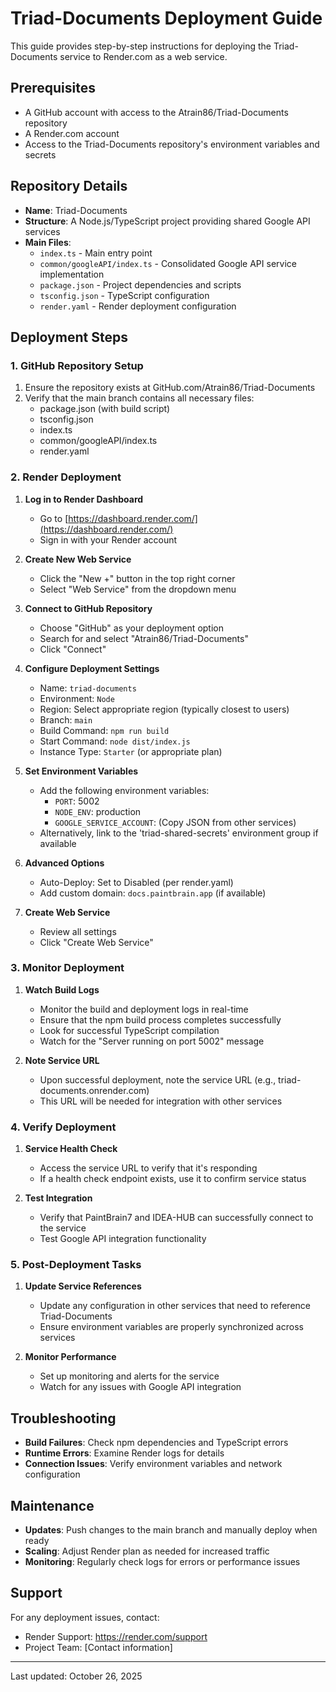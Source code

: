 # Triad-Documents Deployment Guide

This guide provides step-by-step instructions for deploying the Triad-Documents service to Render.com as a web service.

## Prerequisites

- A GitHub account with access to the Atrain86/Triad-Documents repository
- A Render.com account
- Access to the Triad-Documents repository's environment variables and secrets

## Repository Details

- **Name**: Triad-Documents
- **Structure**: A Node.js/TypeScript project providing shared Google API services
- **Main Files**:
  - `index.ts` - Main entry point
  - `common/googleAPI/index.ts` - Consolidated Google API service implementation
  - `package.json` - Project dependencies and scripts
  - `tsconfig.json` - TypeScript configuration
  - `render.yaml` - Render deployment configuration

## Deployment Steps

### 1. GitHub Repository Setup

1. Ensure the repository exists at GitHub.com/Atrain86/Triad-Documents
2. Verify that the main branch contains all necessary files:
   - package.json (with build script)
   - tsconfig.json
   - index.ts
   - common/googleAPI/index.ts
   - render.yaml

### 2. Render Deployment

1. **Log in to Render Dashboard**
   - Go to [https://dashboard.render.com/](https://dashboard.render.com/)
   - Sign in with your Render account

2. **Create New Web Service**
   - Click the "New +" button in the top right corner
   - Select "Web Service" from the dropdown menu

3. **Connect to GitHub Repository**
   - Choose "GitHub" as your deployment option
   - Search for and select "Atrain86/Triad-Documents"
   - Click "Connect"

4. **Configure Deployment Settings**
   - Name: `triad-documents`
   - Environment: `Node`
   - Region: Select appropriate region (typically closest to users)
   - Branch: `main`
   - Build Command: `npm run build`
   - Start Command: `node dist/index.js`
   - Instance Type: `Starter` (or appropriate plan)

5. **Set Environment Variables**
   - Add the following environment variables:
     - `PORT`: 5002
     - `NODE_ENV`: production
     - `GOOGLE_SERVICE_ACCOUNT`: (Copy JSON from other services)
   - Alternatively, link to the 'triad-shared-secrets' environment group if available

6. **Advanced Options**
   - Auto-Deploy: Set to Disabled (per render.yaml)
   - Add custom domain: `docs.paintbrain.app` (if available)

7. **Create Web Service**
   - Review all settings
   - Click "Create Web Service"

### 3. Monitor Deployment

1. **Watch Build Logs**
   - Monitor the build and deployment logs in real-time
   - Ensure that the npm build process completes successfully
   - Look for successful TypeScript compilation
   - Watch for the "Server running on port 5002" message

2. **Note Service URL**
   - Upon successful deployment, note the service URL (e.g., triad-documents.onrender.com)
   - This URL will be needed for integration with other services

### 4. Verify Deployment

1. **Service Health Check**
   - Access the service URL to verify that it's responding
   - If a health check endpoint exists, use it to confirm service status

2. **Test Integration**
   - Verify that PaintBrain7 and IDEA-HUB can successfully connect to the service
   - Test Google API integration functionality

### 5. Post-Deployment Tasks

1. **Update Service References**
   - Update any configuration in other services that need to reference Triad-Documents
   - Ensure environment variables are properly synchronized across services

2. **Monitor Performance**
   - Set up monitoring and alerts for the service
   - Watch for any issues with Google API integration

## Troubleshooting

- **Build Failures**: Check npm dependencies and TypeScript errors
- **Runtime Errors**: Examine Render logs for details
- **Connection Issues**: Verify environment variables and network configuration

## Maintenance

- **Updates**: Push changes to the main branch and manually deploy when ready
- **Scaling**: Adjust Render plan as needed for increased traffic
- **Monitoring**: Regularly check logs for errors or performance issues

## Support

For any deployment issues, contact:
- Render Support: https://render.com/support
- Project Team: [Contact information]

---

Last updated: October 26, 2025
